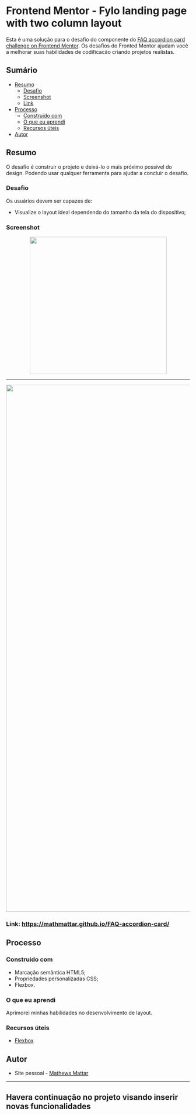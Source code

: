 # Frontend Mentor - Fylo landing page with two column layout

Esta é uma solução para o desafio do componente do [FAQ accordion card challenge on Frontend Mentor](https://www.frontendmentor.io/challenges/fylo-landing-page-with-two-column-layout-5ca5ef041e82137ec91a50f5). Os desafios do Fronted Mentor ajudam você a melhorar suas habilidades de codificacão criando projetos realistas. 

## Sumário

- [Resumo](#Resumo)
  - [Desafio](#Desafio)
  - [Screenshot](#screenshot)
  - [Link](#link)
- [Processo](#Processo)
  - [Construido com](#construido-com)
  - [O que eu aprendi](#o-que-eu-aprendi)
  - [Recursos úteis](#recursos-úteis)
- [Autor](#autor)

## Resumo

O desafio é construir o projeto e deixá-lo o mais próximo possível do design. Podendo usar qualquer ferramenta para ajudar a concluir o desafio. 

### Desafio

Os usuários devem ser capazes de:

- Visualize o layout ideal dependendo do tamanho da tela do dispositivo;

### Screenshot

<p align="center">
    <img width="375px" src="/presentation/mobile.png"></img>
</p>

------

<p align="center">
    <img width="1440px" src="/presentation/desktop.png"></img>
</p>

### Link: https://mathmattar.github.io/FAQ-accordion-card/

## Processo

### Construido com

- Marcação semântica HTML5;
- Propriedades personalizadas CSS;
- Flexbox.

### O que eu aprendi

Aprimorei minhas habilidades no desenvolvimento de layout.

### Recursos úteis

- [Flexbox](https://www.w3schools.com/css/css3_flexbox.asp) 

## Autor

-  Site pessoal - [Mathews Mattar](https://www.linkedin.com/in/mathewsmattar/)

------
Havera continuação no projeto visando inserir novas funcionalidades
------
